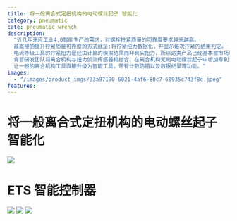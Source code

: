 ```yaml
---
title: 将一般离合式定扭机构的电动螺丝起子 智能化
category: pneumatic
cate: pneumatic_wrench
description:
  "近几年来应工业4.0智能生产的需求，对螺栓拧紧质量的可靠度要求越来越高。
  最直接的提升拧紧质量可靠度的方式就是:将拧紧扭力数据化，并显示每次拧紧的结果判定。
  电流等级工具的拧紧扭力是经由计算的模拟结果而非真实扭力，所以这类产品已经基本被市场所淘汰。
  肯普研发团队将离合机构与扭力侦测传感器相结合，在离合机构无刷电动螺丝起子中增加专利设计的传感器机构与控制软件。
  让一般的离合机构工具直接升级为智能工具，带有计数防错以及数据纪录等功能。"
images:
  - "/images/product_imgs/33a97190-6021-4af6-80c7-66935c743f8c.jpeg"
features:
---
```


# 将一般离合式定扭机构的电动螺丝起子 智能化

![](/images/product_imgs/34c97f50-16f7-42d3-a5b3-c146b0ab1410.png)

# ETS 智能控制器

![](/images/product_imgs/9d39f41e-b98e-40ce-918b-674588d8fe82.png)
![](/images/product_imgs/a0b9e54b-dbb8-4169-a2ea-4a491a086514.png)
![](/images/product_imgs/003b0e6f-230a-4cee-9b9f-5a53c8f73fce.png)
